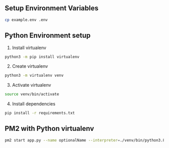 ## Setup Environment Variables

```bash
cp example.env .env
```

## Python Environment setup

1. Install virtualenv 
```bash
python3 -m pip install virtualenv
```
2. Create virtualenv
```bash
python3 -m virtualenv venv
```
3. Activate virtualenv
```bash
source venv/bin/activate
```
4. Install dependencies
```bash
pip install -r requirements.txt
```
## PM2 with Python virtualenv

```bash
pm2 start app.py --name optionalName --interpreter=./venv/bin/python3.8
```
